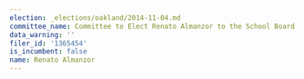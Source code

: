 ```yaml
---
election: _elections/oakland/2014-11-04.md
committee_name: Committee to Elect Renato Almanzor to the School Board in 2014
data_warning: ''
filer_id: '1365454'
is_incumbent: false
name: Renato Almanzor
---
```

